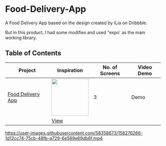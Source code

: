 # Food-Delivery-App

A Food Delivery App based on the design created by ILia on Dribbble.

But in this product, I had some modifies and used "expo' as the main working library.


## Table of Contents

| Project | Inspiration | No. of Screens | Video Demo |
| ------ |  ------ | ------ | ------ |
| [Food Delivery App](https://youtu.be/diUDjNwZ8Lg) | <img src="https://cdn.dribbble.com/users/1716131/screenshots/14527824/media/c490abc83e617dcfca83cb67ebf279a1.png?compress=1&resize=1200x900" width="120" /> | 3 | Demo
| |  [View](https://dribbble.com/shots/14527824-Food-Delivery-Mobile-App) | |




https://user-images.githubusercontent.com/58358673/158276266-1d12cc74-75cb-48fb-a729-6e589e69db6f.mp4

